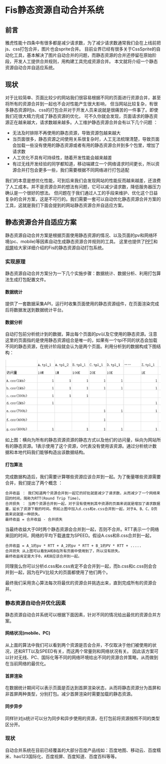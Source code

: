 Fis静态资源自动合并系统
=================

## 前言

雅虎性能十四条中有很多都是减少请求数，为了减少请求数通常我们会在上线前把js、css打包合并，图片也会sprite合并。
目前业界已经有很多关于CssSprite的自动化工具，基本解决了图片自动合并的问题，而静态资源的合并还停留在原始阶段，开发人工提供合并规则，用构建工具完成资源合并。
本文就将介绍一个静态资源自动合并自适应系统。

## 现状

对于比较简单、页面比较少的网站我们很容易根据不同的页面进行资源合并，甚至将所有的资源合并到一起也不会对性能产生很大影响，
但当网站比较复杂，有很多静态资源时js、css的打包合并对于开发人员来说就是很痛苦的一件事了。即使我们花很大精力完成了静态资源的优化，
可不久你就会发现，页面请求的静态资源正在越来越大，请求数越来越多。人工维护静态资源合并会有以下几个问题 ：

* 无法及时排除不再使用的静态资源，导致资源包越来越大
* 当页面很多，静态资源之间使用关系很复杂时，人工无法梳理清楚，导致页面会加载一些没有使用的静态资源或者有用的静态资源合并到多个包里，增加了请求数
* 人工优化不具有可持续性，随着开发性能会越来越差
* 有过无线开发经验的同学都知道，移动端建立一个网络请求时间更长，所以资源合并打包会更多一些，我们需要根据不同网络进行打包适配

我们的本意是想优化性能，可到后来我们会发现网站的性能反而越来越差，还浪费了人工成本。并不是资源合并的想法有问题，它可以减少请求数，降低服务器压力确认是一个很好的想法。
但问题在于我们通过人工的手段来维护、优化这个日益复杂的合并方案，这是不可行的。我们需要一套可以自动优化静态资源合并方案的工具，这就是我们下面会提到的网站静态资源合并自适应方案。

## 静态资源合并自适应方案

静态资源自动合并方案是根据页面使用静态资源的情况、以及页面的pv和网络环境(pc、mobile)等因素自动生成静态资源合并规则的工具。
这里也提供了[PPT](https://speakerdeck.com/baidufe/jing-tai-zi-yuan-zi-dong-he-bing-xi-tong)和[视屏](http://v.youku.com/v_show/id_XNjk2NDMwNTMy/v.swf.html)给大家详细介绍的Fis的静态资源自动打包系统。

### 实现原理

静态资源自动合并方案分为一下几个实施步骤：数据统计、数据分析、利用打包算法生成打包配置文件。

#### 数据统计

提供了一套数据采集API，运行时收集页面使用的静态资源组件，在页面渲染完成后将数据发送到数据统计平台。

#### 数据分析

自动打包前分析统计到的数据，算出每个页面的pv以及它使用的静态资源。注意这里的页面指的是使用静态资源组合是唯一的，如果有一个tpl不同的状态会加载不同的静态资源，在统计阶段就会认为是两个页面。利用分析到的数据构成下图结构：

![alt text](./doc/images/StaticMap.jpg "Title")

如上图：横向为所有的静态资源资源的静态方式以及他们的访问量，纵向为网站所有的静态资源。1表示使用了这个资源，0代表没有使用该资源。通过分析统计数据和本地代码我们能够构造出该数据结构。

#### 打包算法

完成数据构造后，我们需要计算哪些资源应该合并到一起。为了衡量哪些资源需要合并，我们提出了两个概念 ：

    合并收益 ： 我们知道两个资源合并到一起它的好处就是减少了请求数，从而减少了一个网络来回的时间，简称为RTT(Round Trip Time)。
    合并损失 ： 当两个资源合并到一起，对于没有使用到其中资源的页面来说就是增加了请求数据量，延长了资源下载的时间。例如上图中加入d.css和e.css合并到一起，对于A、B、C、D页面来说就是一种损失。
    最终收益 = 合并收益 - 合并损失

当最终收益大于0时两个静态资源会合并到一起，否则不合并。RTT表示一个网络来回的时间，网络的平均下载速度为SPEED。假设A.css和B.css合并到一起，

    合并收益 = A_1的pv * RTT + A_2的pv * RTT + B_1的PV * RTT + .....
    合并损失 从上图可以看到A和B在所有页面中使用到了，所以没有损失。
    最终收益肯定是大于0，A和B应该合并到一起。

同理我么你可以分析d.css和e.css肯定不会合并到一起，而b.css和c.css则会合并到一起，因为在PV比较大的页面都使用了他们两个。

最终我们采用贪心算法每次将最优的资源合并挑选出来，直到完成所有的资源合并。

### 静态资源自动合并优化因素

静态资源自动合并系统可以根据下面因素，针对不同的情况给出最优的资源合并方案。

#### 网络状况(mobile、PC)

从上面的算法中我们可以看到两个资源是否会合并，不仅取决于他们被使用的状况，还和RTT以及SPEED有关，而这两个常量则和网络状况有关。
因此该方案可以针对无线、PC、国际化等不同的网络环境给出不同的资源合并策略，从而做到在当前网络的最优化。

#### 首屏渲染

在数据统计期间可以表示页面是否达到首屏渲染状态，从而将静态资源分为首屏和非首屏两种类型，分别打包。减少首屏渲染时需要加载的静态资源。

#### 同步异步

同样针对js统计可以分为同步和异步使用的资源，在打包前将资源按照不同的类型区分开。

### 现状

自动合并系统在目前已经覆盖的大部分百度产品线如：百度地图、移动云、百度糯米、hao123国际化、百度视屏、百度知道、百度百科等等。